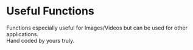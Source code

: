 # Useful Functions
Functions especially useful for Images/Videos but can be used for other applications.  
Hand coded by yours truly.
